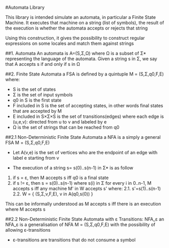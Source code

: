 ﻿#Automata Library

This library is intended simulate an automata, in particular a Finite State Machine. 
It executes that machine on a string (list of symbols), the result of the execution is whether the automata accepts or rejects that string


Using this construction, it gives the possibility to construct regular expressions on some locales and match them against strings

##1. Automata
An automata is A=(S,Σ,Ω) where Ω is a subset of Σ* representing the language of the automata.
Given a string s in Σ, we say that A accepts s if and only if s in Ω

##2. Finite State Automata
a FSA is defined by a quintuple M = (S,Σ,q0,F,E) where: 
- S is the set of states
- Σ is the set of input symbols
- q0 in S is the first state
- F included in S is the set of accepting states, in other words final states that are accepted by M
- E included in S×Σ×S is the set of transitions(edges) where each edge is (u,e,v): directed from u to v and labeled by e  
- Ω is the set of strings that can be reached from q0

##2.1 Non-Deterministic Finite State Automata
 a NFA is a simply a general FSA M = (S,Σ,q0,F,E)
- Let A(v,e) is the set of vertices who are the endpoint of an edge with label e starting from v

- The execution of a string s= s(0)..s(n-1) in Σ* is as follow
1. if s = ε, then M accepts s iff q0 is a final state
2. if s != ε, then s = s(0)..s(n-1) where s(i) in Σ for every i in 0..n-1, M accepts s iff any machine M' in W 
accepts s' where:
2.1. s'=s(1)..s(n-1)
2.2. W = { (S,Σ,v,F,E), v in A(q0,s(0)) }

This can be informally understood as M accepts s iff there is an execution where M accepts s

##2.2 Non-Deterministic Finite State Automata with ε Transitions: NFA_ε
an NFA_ε is a generalisation of NFA M = (S,Σ,q0,F,E) with the possibility of allowing ε-transitions
- ε-transitions are transitions that do not consume a symbol